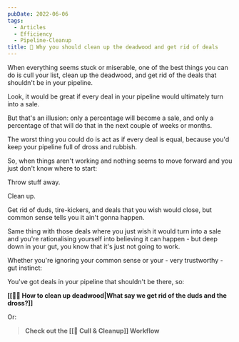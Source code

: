 ```yaml
---
pubDate: 2022-06-06
tags:
  - Articles
  - Efficiency
  - Pipeline-Cleanup
title: 📄 Why you should clean up the deadwood and get rid of deals
---
```


When everything seems stuck or miserable, one of the best things you can do is cull your list, clean up the deadwood, and get rid of the deals that shouldn't be in your pipeline.

Look, it would be great if every deal in your pipeline would ultimately turn into a sale.

But that's an illusion: only a percentage will become a sale, and only a percentage of that will do that in the next couple of weeks or months.

The worst thing you could do is act as if every deal is equal, because you'd keep your pipeline full of dross and rubbish.

So, when things aren't working and nothing seems to move forward and you just don't know where to start:

Throw stuff away.

Clean up.

Get rid of duds, tire-kickers, and deals that you wish would close, but common sense tells you it ain't gonna happen.

Same thing with those deals where you just wish it would turn into a sale and you're rationalising yourself into believing it can happen - but deep down in your gut, you know that it's just not going to work.

Whether you're ignoring your common sense or your - very trustworthy - gut instinct:

You've got deals in your pipeline that shouldn't be there, so:

**[[👨‍🎓 How to clean up deadwood|What say we get rid of the duds and the dross?]]**

Or:

> **Check out the [[🧹 Cull & Cleanup]] Workflow**
